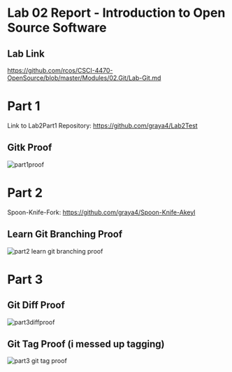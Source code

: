 # Lab 02 Report - Introduction to Open Source Software
## Lab Link
https://github.com/rcos/CSCI-4470-OpenSource/blob/master/Modules/02.Git/Lab-Git.md


# Part 1
Link to Lab2Part1 Repository: https://github.com/graya4/Lab2Test

## Gitk Proof
![part1proof](https://user-images.githubusercontent.com/97559953/171890588-a483a686-b2d9-417c-8499-0c3fb173e80d.png)


# Part 2
Spoon-Knife-Fork: https://github.com/graya4/Spoon-Knife-Akeyl

## Learn Git Branching Proof
![part2 learn git branching proof](https://user-images.githubusercontent.com/97559953/171893025-f1101c0d-5661-4259-864e-adcfc1803675.png)


# Part 3

## Git Diff Proof
![part3diffproof](https://user-images.githubusercontent.com/97559953/171894059-023fd57e-6ce1-4eb5-a640-35fa6c92d88e.png)

## Git Tag Proof (i messed up tagging)
![part3 git tag proof](https://user-images.githubusercontent.com/97559953/171894198-09980a60-6623-4be5-aa84-5e2b37e0d66e.png)
